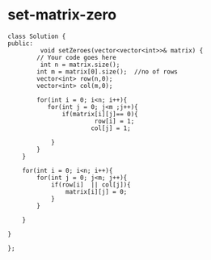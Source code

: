 # set-matrix-zero    

    class Solution {
    public:
             void setZeroes(vector<vector<int>>& matrix) {
            // Your code goes here
             int n = matrix.size();
            int m = matrix[0].size();  //no of rows
            vector<int> row(n,0);
            vector<int> col(m,0);

            for(int i = 0; i<n; i++){
               for(int j = 0; j<m ;j++){
                   if(matrix[i][j]== 0){
                            row[i] = 1;
                           col[j] = 1;

                }
            }
        }

        for(int i = 0; i<n; i++){
            for(int j = 0; j<m; j++){
                if(row[i]  || col[j]){
                    matrix[i][j] = 0;
                }
            }

        }
    
    }

    };
